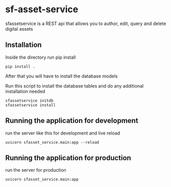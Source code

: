 # sf-asset-service

sfassetservice is a REST api that allows you to author, edit, query and delete digital assets

## Installation

Inside the directory run pip install

```
pip install .
```

After that you will have to install the database models

Run this script to install the database tables and do any additional installation needed

```
sfassetservice initdb
sfassetservice install
```

## Running the application for development

run the server like this for development and live reload

```
uvicorn sfasset_service.main:app --reload
```

## Running the application for production

run the server for production

```
uvicorn sfasset_service.main:app 
```

